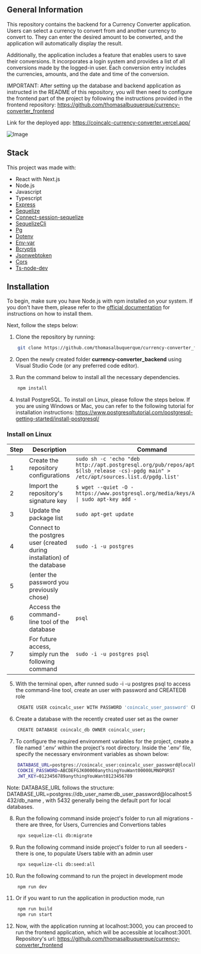 ## General Information

This repository contains the backend for a Currency Converter application. Users can select a currency to convert from and another currency to convert to. They can enter the desired amount to be converted, and the application will automatically display the result.

Additionally, the application includes a feature that enables users to save their conversions. It incorporates a login system and provides a list of all conversions made by the logged-in user. Each conversion entry includes the currencies, amounts, and the date and time of the conversion.

IMPORTANT: After setting up the database and backend application as instructed in the README of this repository, you will then need to configure the frontend part of the project by following the instructions provided in the frontend repository: https://github.com/thomasalbuquerque/currency-converter_frontend

Link for the deployed app: https://coincalc-currency-converter.vercel.app/

![Image](https://github.com/thomasalbuquerque/currency-converter_frontend/assets/7840248/1f011922-ba90-4202-90bb-7a1aaa2bb059)

## Stack
This project was made with:
 - React with Next.js
 - Node.js
 - Javascript
 - Typescript
 - [Express](https://www.npmjs.com/package/express)
 - [Sequelize](https://www.npmjs.com/package/sequelize)
 - [Connect-session-sequelize](https://www.npmjs.com/package/connect-session-sequelize)
 - [SequelizeCli](https://www.npmjs.com/package/sequelize-cli)
 - [Pg](https://www.npmjs.com/package/pg)
 - [Dotenv](https://www.npmjs.com/package/dotenv)
 - [Env-var](https://www.npmjs.com/package/env-var)
 - [Bcryptjs](https://www.npmjs.com/package/bcryptjs)
 - [Jsonwebtoken](https://www.npmjs.com/package/jsonwebtoken)
 - [Cors](https://www.npmjs.com/package/cors)
 - [Ts-node-dev](https://www.npmjs.com/package/ts-node-dev)

## Installation
To begin, make sure you have Node.js with npm installed on your system. If you don't have them, please refer to the [official documentation](https://nodejs.org/en/download) for instructions on how to install them.

Next, follow the steps below:

1. Clone the repository by running:
```bash
    git clone https://github.com/thomasalbuquerque/currency-converter_frontend
```
2. Open the newly created folder **currency-converter_backend** using Visual Studio Code (or any preferred code editor).

3. Run the command below to install all the necessary dependencies.
```bash
    npm install
```

4. Install PostgreSQL. To install on Linux, please follow the steps below. If you are using Windows or Mac, you can refer to the following tutorial for installation instructions: https://www.postgresqltutorial.com/postgresql-getting-started/install-postgresql/
### Install on Linux
| Step | Description | Command |
| --- | --- | --- |
| 1 | Create the repository configurations | `sudo sh -c 'echo "deb http://apt.postgresql.org/pub/repos/apt $(lsb_release -cs)-pgdg main" > /etc/apt/sources.list.d/pgdg.list'` |
| 2 | Import the repository's signature key | `$ wget --quiet -O - https://www.postgresql.org/media/keys/ACCC4CF8.asc \| sudo apt-key add -` |
| 3 | Update the package list | `sudo apt-get update` |
| 4 | Connect to the postgres user (created during installation) of the database | `sudo -i -u postgres` |
| 5 | (enter the password you previously chose) | |
| 6 | Access the command-line tool of the database | `psql` |
| 7 | For future access, simply run the following command | `sudo -i -u postgres psql` |

5. With the terminal open, after runned sudo -i -u postgres psql to access the command-line tool, create an user with password and CREATEDB role
```bash
    CREATE USER coincalc_user WITH PASSWORD 'coincalc_user_password' CREATEDB;
```

6. Create a database with the recently created user set as the owner
```bash
    CREATE DATABASE coincalc_db OWNER coincalc_user;
```

7. To configure the required environment variables for the project, create a file named '.env' within the project's root directory. Inside the '.env' file, specify the necessary environment variables as shown below:
```bash
    DATABASE_URL=postgres://coincalc_user:coincalc_user_password@localhost:5432/coincalc_db
    COOKIE_PASSWORD=ABCDEFGJK00000anythingYouWant00000LMNOPQRST
    JWT_KEY=0123456789anythingYouWant0123456789
```
Note: DATABASE_URL follows the structure: DATABASE_URL=postgres://db_user_name:db_user_password@localhost:5432/db_name , with 5432 generally being the default port for local databases.

8. Run the following command inside project's folder to run all migrations - there are three, for Users, Currencies and Convertions tables
```bash
    npx sequelize-cli db:migrate
```

9. Run the following command inside project's folder to run all seeders - there is one, to populate Users table with an admin user
```bash
    npx sequelize-cli db:seed:all
```

10. Run the following command to run the project in development mode
```bash
    npm run dev
```

11. Or if you want to run the application in production mode, run
```bash
    npm run build
    npm run start
```

12. Now, with the application running at localhost:3000, you can proceed to run the frontend application, which will be accessible at localhost:3001. Repository's url: https://github.com/thomasalbuquerque/currency-converter_frontend

